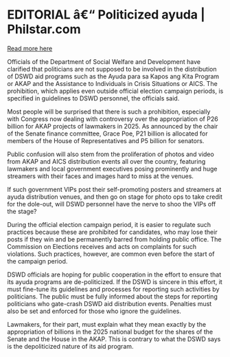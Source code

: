 # EDITORIAL â€“  Politicized ayuda | Philstar.com

[Read more here](https://www.philstar.com/opinion/2024/12/19/2408349/editorial-politicized-ayuda)

Officials of the Department of Social Welfare and Development have clarified that politicians are not supposed to be involved in the distribution of DSWD aid programs such as the Ayuda para sa Kapos ang Kita Program or AKAP and the Assistance to Individuals in Crisis Situations or AICS. The prohibition, which applies even outside official election campaign periods, is specified in guidelines to DSWD personnel, the officials said.

Most people will be surprised that there is such a prohibition, especially with Congress now dealing with controversy over the appropriation of P26 billion for AKAP projects of lawmakers in 2025. As announced by the chair of the Senate finance committee, Grace Poe, P21 billion is allocated for members of the House of Representatives and P5 billion for senators.

Public confusion will also stem from the proliferation of photos and video from AKAP and AICS distribution events all over the country, featuring lawmakers and local government executives posing prominently and huge streamers with their faces and images hard to miss at the venues.

If such government VIPs post their self-promoting posters and streamers at ayuda distribution venues, and then go on stage for photo ops to take credit for the dole-out, will DSWD personnel have the nerve to shoo the VIPs off the stage?

During the official election campaign period, it is easier to regulate such practices because these are prohibited for candidates, who may lose their posts if they win and be permanently barred from holding public office. The Commission on Elections receives and acts on complaints for such violations. Such practices, however, are common even before the start of the campaign period.

DSWD officials are hoping for public cooperation in the effort to ensure that its ayuda programs are de-politicized. If the DSWD is sincere in this effort, it must fine-tune its guidelines and processes for reporting such activities by politicians. The public must be fully informed about the steps for reporting politicians who gate-crash DSWD aid distribution events. Penalties must also be set and enforced for those who ignore the guidelines.

Lawmakers, for their part, must explain what they mean exactly by the appropriation of billions in the 2025 national budget for the shares of the Senate and the House in the AKAP. This is contrary to what the DSWD says is the depoliticized nature of its aid program.
